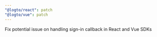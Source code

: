 ```yaml
---
"@logto/react": patch
"@logto/vue": patch
---
```


Fix potential issue on handling sign-in callback in React and Vue SDKs
